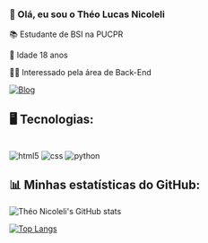 ### 👋 Olá, eu sou o Théo Lucas Nicoleli

📚 Estudante de BSI na PUCPR

🧑‍ Idade 18 anos

👨‍💻 Interessado pela área de Back-End

[![Blog](https://img.shields.io/badge/LinkedIn-0077B5?style=for-the-badge&logo=linkedin&logoColor=white)](https://www.linkedin.com/in/th%C3%A9o-lucas-nicoleli-194b49204/)

## 🖥️ Tecnologias:
<div style="display: inline_block"><br/>
    <img align="center" alt="html5"src="https://img.shields.io/badge/HTML5-E34F26?style=for-the-badge&logo=html5&logoColor=white" />
    <img align="center" alt="css"src="https://img.shields.io/badge/CSS-239120?&style=for-the-badge&logo=css3&logoColor=white" />
    <img align="center" alt="python"src="https://img.shields.io/badge/Python-14354C?style=for-the-badge&logo=python&logoColor=white" />

</div>

## 📊 Minhas estatísticas do GitHub:

![Théo Nicoleli's GitHub stats](https://github-readme-stats.vercel.app/api?username=theonicoleli&show_icons=true&theme=dark)

[![Top Langs](https://github-readme-stats.vercel.app/api/top-langs/?username=theonicoleli&layout=compact&theme=dark)](https://github.com/theonicoleli/github-readme-stats)
